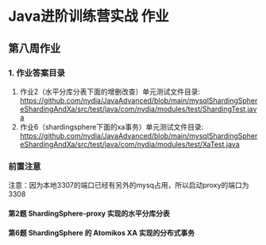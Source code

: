 # Java进阶训练营实战 作业

## 第八周作业


### 1. 作业答案目录
1. 作业2（水平分库分表下面的增删改查）单元测试文件目录: https://github.com/nydia/JavaAdvanced/blob/main/mysqlShardingSphereShardingAndXa/src/test/java/com/nydia/modules/test/ShardingTest.java
2. 作业6（shardingsphere下面的xa事务）单元测试文件目录: https://github.com/nydia/JavaAdvanced/blob/main/mysqlShardingSphereShardingAndXa/src/test/java/com/nydia/modules/test/XaTest.java

### 前置注意

注意：因为本地3307的端口已经有另外的mysq占用，所以启动proxy的端口为3308



#### 第2题  ShardingSphere-proxy 实现的水平分库分表


#### 第6题  ShardingSphere 的 Atomikos XA 实现的分布式事务

